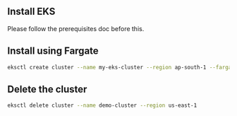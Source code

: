 Install EKS
------------
Please follow the prerequisites doc before this.

Install using Fargate
---------------------
```bash
eksctl create cluster --name my-eks-cluster --region ap-south-1 --fargate
```

Delete the cluster
-------------------
```bash
eksctl delete cluster --name demo-cluster --region us-east-1
```

